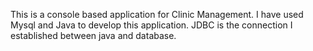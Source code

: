 This is a console based application for Clinic Management.
I have used Mysql and Java to develop this application.
JDBC is the connection  I established between java and database.
